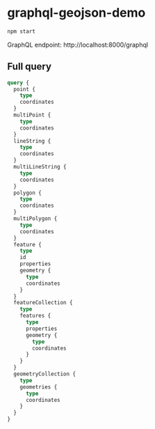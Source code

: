 # graphql-geojson-demo

```bash
npm start
```

GraphQL endpoint: http://localhost:8000/graphql

## Full query

```graphql
query {
  point {
    type
    coordinates
  }
  multiPoint {
    type
    coordinates
  }
  lineString {
    type
    coordinates
  }
  multiLineString {
    type
    coordinates
  }
  polygon {
    type
    coordinates
  }
  multiPolygon {
    type
    coordinates
  }
  feature {
    type
    id
    properties
    geometry {
      type
      coordinates
    }
  }
  featureCollection {
    type
    features {
      type
      properties
      geometry {
        type
        coordinates
      }
    }
  }
  geometryCollection {
    type
    geometries {
      type
      coordinates
    }
  }
}
```

